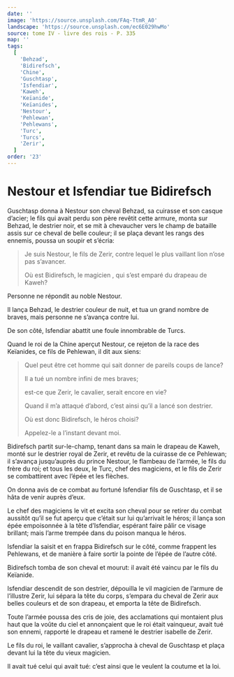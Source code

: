 ```yaml
---
date: ''
image: 'https://source.unsplash.com/FAq-TtmR_A0'
landscape: 'https://source.unsplash.com/ec6E029hwMo'
source: tome IV - livre des rois - P. 335
map: ''
tags:
  [
    'Behzad',
    'Bidirefsch',
    'Chine',
    'Guschtasp',
    'Isfendiar',
    'Kaweh',
    'Keïanide',
    'Keïanides',
    'Nestour',
    'Pehlewan',
    'Pehlewans',
    'Turc',
    'Turcs',
    'Zerir',
  ]
order: '23'
---
```


# Nestour et Isfendiar tue Bidirefsch

Guschtasp donna à Nestour son cheval Behzad, sa cuirasse et son casque d’acier; le fils qui avait perdu son père revêtit cette armure, monta sur Behzad, le destrier noir, et se mit à chevaucher vers le champ de bataille assis sur ce cheval de belle couleur; il se plaça devant les rangs des ennemis, poussa un soupir et s’écria:

> Je suis Nestour, le fils de Zerir, contre lequel le plus vaillant lion n’ose pas s’avancer.
>
> Où est Bidirefsch, le magicien , qui s’est emparé du drapeau de Kaweh?

Personne ne répondit au noble Nestour.

Il lança Behzad, le destrier couleur de nuit, et tua un grand nombre de braves, mais personne ne s’avança contre lui.

De son côté, Isfendiar abattit une foule innombrable de Turcs.

Quand le roi de la Chine aperçut Nestour, ce rejeton de la race des Keïanides, ce fils de Pehlewan, il dit aux siens:

> Quel peut être cet homme qui sait donner de pareils coups de lance?
>
> Il a tué un nombre infini de mes braves;
>
> est-ce que Zerir, le cavalier, serait encore en vie?
>
> Quand il m’a attaqué d’abord, c’est ainsi qu’il a lancé son destrier.
>
> Où est donc Bidirefsch, le héros choisi?
>
> Appelez-le a l’instant devant moi.

Bidirefsch partit sur-le-champ, tenant dans sa main le drapeau de Kaweh, monté sur le destrier royal de Zerir, et revêtu de la cuirasse de ce Pehlewan; il s’avança jusqu’auprès du prince Nestour, le flambeau de l’armée, le fils du frère du roi; et tous les deux, le Turc, chef des magiciens, et le fils de Zerir se combattirent avec l’épée et les flèches.

On donna avis de ce combat au fortuné Isfendiar fils de Guschtasp, et il se hâta de venir auprès d’eux.

Le chef des magiciens le vit et excita son cheval pour se retirer du combat aussitôt qu’il se fut aperçu que c’était sur lui qu’arrivait le héros; il lança son épée empoisonnée à la tête d’Isfendiar, espérant faire pâlir ce visage brillant; mais l’arme trempée dans du poison manqua le héros.

Isfendiar la saisit et en frappa Bidirefsch sur le côté, comme frappent les Pehlewans, et de manière à faire sortir la pointe de l’épée de l’autre côté.

Bidirefsch tomba de son cheval et mourut: il avait été vaincu par le fils du Keïanide.

Isfendiar descendit de son destrier, dépouilla le vil magicien de l’armure de l’illustre Zerir, lui sépara la tête du corps, s’empara du cheval de Zerir aux belles couleurs et de son drapeau, et emporta la tête de Bidirefsch.

Toute l’armée poussa des cris de joie, des acclamations qui montaient plus haut que la voûte du ciel et annonçaient que le roi était vainqueur, avait tué son ennemi, rapporté le drapeau et ramené le destrier isabelle de Zerir.

Le fils du roi, le vaillant cavalier, s’approcha à cheval de Guschtasp et plaça devant lui la tête du vieux magicien.

Il avait tué celui qui avait tué: c’est ainsi que le veulent la coutume et la loi.
